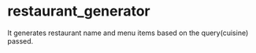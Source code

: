 # restaurant_generator
It generates restaurant name and menu items based on the query(cuisine) passed.

